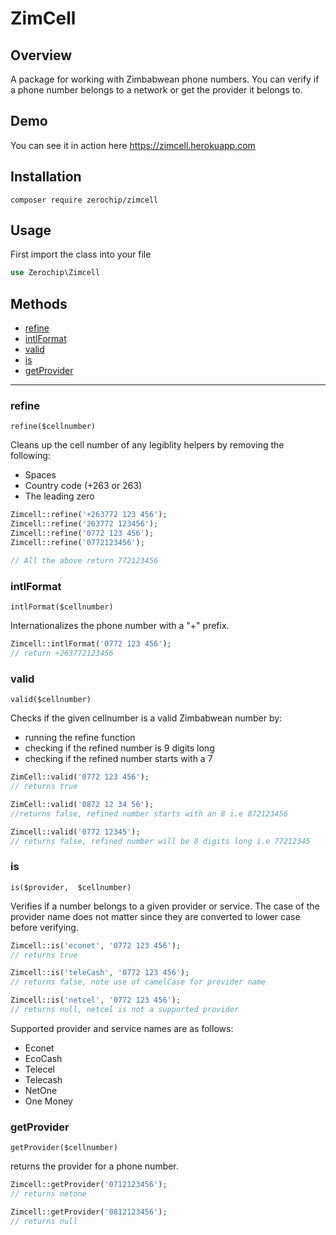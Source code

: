 # ZimCell

## Overview
A package for working with Zimbabwean phone numbers. You can verify if a phone number belongs to a network or get the provider it belongs to.

## Demo
You can see it in action here https://zimcell.herokuapp.com

## Installation
```
composer require zerochip/zimcell
```

## Usage
First import the class into your file
```php
use Zerochip\Zimcell 
```

## Methods

- [refine](#refine)
- [intlFormat](#intlformat)
- [valid](#valid)
- [is](#is)
- [getProvider](#getprovider)

----

### refine
`refine($cellnumber)`

Cleans up the cell number of any legiblity helpers by removing the following: 

 - Spaces
 - Country code (+263 or 263)
 - The leading zero
```php
Zimcell::refine('+263772 123 456');
Zimcell::refine('263772 123456');
Zimcell::refine('0772 123 456');
Zimcell::refine('0772123456');

// All the above return 772123456
```

### intlFormat
`intlFormat($cellnumber)`

Internationalizes the phone number with a "+" prefix.

```php
Zimcell::intlFormat('0772 123 456');
// return +263772123456
```

### valid
`valid($cellnumber)`

Checks if the given cellnumber is a valid Zimbabwean number by:

- running the refine function
- checking if the refined number is 9 digits long
- checking if the refined number starts with a 7

```php
ZimCell::valid('0772 123 456');
// returns true

ZimCell::valid('0872 12 34 56');
//returns false, refined number starts with an 8 i.e 872123456

Zimcell::valid('0772 12345');
// returns false, refined number will be 8 digits long i.e 77212345
```

### is
`is($provider,  $cellnumber)`

Verifies if a number belongs to a given provider or service. The case of the provider name does not matter since they are converted to lower case before verifying.
```php
Zimcell::is('econet', '0772 123 456');
// returns true

Zimcell::is('teleCash', '0772 123 456');
// returns false, note use of camelCase for provider name

Zimcell::is('netcel', '0772 123 456');
// returns null, netcel is not a supported provider
```
Supported provider and service names are as follows:

- Econet
- EcoCash
- Telecel
- Telecash
- NetOne
- One Money

### getProvider
`getProvider($cellnumber)`

returns the provider for a phone number.
```php
Zimcell::getProvider('0712123456');
// returns netone

Zimcell::getProvider('0812123456');
// returns null
```
